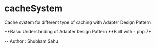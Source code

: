 # cacheSystem
Cache system for different type of caching with Adapter Design Pattern

**Basic Understanding of Adapter Design Pattern
**Built with - php 7+

-- Author : Shubham Sahu